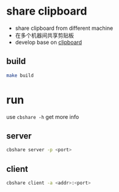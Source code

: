 # share clipboard
* share clipboard from different machine
* 在多个机器间共享剪贴板
* develop base on [clipboard](https://github.com/atotto/clipboard)

## build 
```bash
make build
```

# run
use `cbshare -h` get more info
## server
```bash
cbshare server -p <port>
```

## client
```bash
cbshare client -a <addr>:<port>
```
